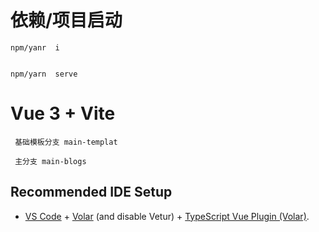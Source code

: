 # 依赖/项目启动

```
npm/yanr  i


npm/yarn  serve

```

# Vue 3 + Vite

```
 基础模板分支 main-templat

```

```
 主分支 main-blogs

```

## Recommended IDE Setup

- [VS Code](https://code.visualstudio.com/) + [Volar](https://marketplace.visualstudio.com/items?itemName=Vue.volar) (and disable Vetur) + [TypeScript Vue Plugin (Volar)](https://marketplace.visualstudio.com/items?itemName=Vue.vscode-typescript-vue-plugin).
